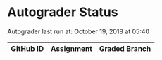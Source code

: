 # Autograder Status
Autograder last run at: October 19, 2018 at 05:40

| GitHub ID | Assignment | Graded Branch |
|-----------|------------|---------------|
